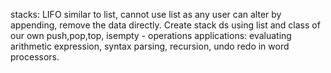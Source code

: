 stacks: LIFO
similar to list, cannot use list as any user can alter by appending, remove the data directly.
Create stack ds using list and class of our own
push,pop,top, isempty - operations
applications: evaluating arithmetic expression, syntax parsing, recursion, undo redo in word processors.